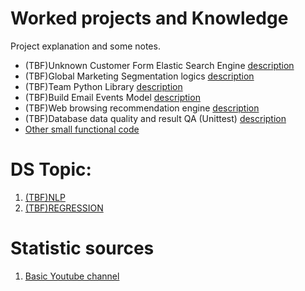 # Worked projects and Knowledge 

Project explanation and some notes.

* (TBF)Unknown Customer Form Elastic Search Engine [description](WORK/customer_es_engine.md)
* (TBF)Global Marketing Segmentation logics [description](WORK/segmentation_logic.md)
* (TBF)Team Python Library [description](WORK/team_lib.md)
* (TBF)Build Email Events Model [description](WORK/email_events_model.md)
* (TBF)Web browsing recommendation engine [description](WORK/web_browsing_recommendation.md)
* (TBF)Database data quality and result QA (Unittest) [description](WORK/team_unittest.md)
* [Other small functional code](WORK/src)

# DS Topic:

1. [(TBF)NLP](NLP)
2. [(TBF)REGRESSION](REGRESSION)

# Statistic sources

1. [Basic Youtube channel ](https://www.youtube.com/channel/UCtYLUTtgS3k1Fg4y5tAhLbw)

